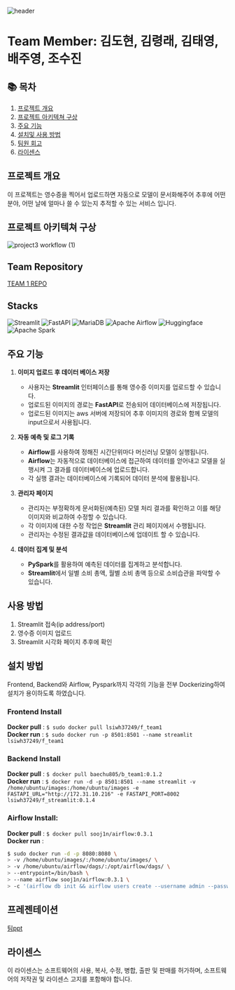 ![header](https://capsule-render.vercel.app/api?type=waving&color=71B048&height=300&section=header&text=DE32기%20세번째%20프로젝트&desc=클로바%20도넛🍩모델을%20이용한%20가계부&fontSize=60&descSize=30&fontColor=ffffff&fontAlignY=40)

# Team Member: 김도현, 김령래, 김태영, 배주영, 조수진

## 📚 목차
1. [프로젝트 개요](#프로젝트-개요)
2. [프로젝트 아키텍쳐 구상](#프로젝트-아키텍쳐-구상)
3. [주요 기능](#주요-기능)
4. [설치및 사용 방법](#사용-방법)
5. [팀원 회고](#프로젝트-회고)
6. [라이센스](#라이센스)
   
## 프로젝트 개요
이 프로젝트는 영수증을 찍어서 업로드하면 자동으로 모델이 문서화해주어 추후에 어떤 분야, 어떤 날에 얼마나 쓸 수 있는지 추적할 수 있는 서비스 입니다.

## 프로젝트 아키텍쳐 구상
![project3 workflow (1)](https://github.com/user-attachments/assets/f702675c-e4ac-433c-9609-65235861176a)

## Team Repository
[TEAM 1 REPO](https://github.com/DE32-3nd-team1/DE32-3nd-team1)

## Stacks
![Streamlit](https://img.shields.io/badge/Streamlit-FF4B4B?style=for-the-badge&logo=Streamlit&logoColor=white)
![FastAPI](https://img.shields.io/badge/FastAPI-005571?style=for-the-badge&logo=fastapi)
![MariaDB](https://img.shields.io/badge/MariaDB-003545?style=for-the-badge&logo=mariadb&logoColor=white) 
![Apache Airflow](https://img.shields.io/badge/Apache%20Airflow-017CEE?style=for-the-badge&logo=Apache%20Airflow&logoColor=white) 
![Huggingface](https://img.shields.io/badge/-HuggingFace-FDEE21?style=for-the-badge&logo=HuggingFace&logoColor=black)
![Apache Spark](https://img.shields.io/badge/Apache%20Spark-FDEE21?style=for-the-badge&logo=apachespark&logoColor=black)

## 주요 기능

1. **이미지 업로드 후 데이터 베이스 저장**
   - 사용자는 **Streamlit** 인터페이스를 통해 영수증 이미지를 업로드할 수 있습니다.
   - 업로드된 이미지의 경로는 **FastAPI**로 전송되어 데이터베이스에 저장됩니다.
   - 업로드된 이미지는 aws 서버에 저장되어 추후 이미지의 경로와 함께 모델의 input으로서 사용됩니다.

2. **자동 예측 및 로그 기록**
   - **Airflow**를 사용하여 정해진 시간단위마다 머신러닝 모델이 실행됩니다.
   - **Airflow**는 자동적으로 데이터베이스에 접근하여 데이터를 얻어내고 모델을 실행시켜 그 결과를 데이터베이스에 업로드합니다.
   - 각 실행 결과는 데이터베이스에 기록되어 데이터 분석에 활용됩니다.
     
3. **관리자 페이지**
   - 관리자는 부정확하게 문서화된(예측된) 모델 처리 결과를 확인하고 이를 해당 이미지와 비교하여 수정할 수 있습니다.
   - 각 이미지에 대한 수정 작업은 **Streamlit** 관리 페이지에서 수행됩니다.
   - 관리자는 수정된 결과값을 데이터베이스에 업데이트 할 수 있습니다.

4. **데이터 집계 및 분석**
   - **PySpark**를 활용하여 예측된 데이터를 집계하고 분석합니다.
   - **Streamlit**에서 일별 소비 총액, 월별 소비 총액 등으로 소비습관을 파악할 수 있습니다.

## 사용 방법

1. Streamlit 접속(ip address/port)
2. 영수증 이미지 업로드
3. Streamlit 시각화 페이지 추후에 확인

## 설치 방법
Frontend, Backend와 Airflow, Pyspark까지 각각의 기능을 전부 Dockerizing하여 설치가 용이하도록 하였습니다. 
### Frontend Install
**Docker pull** : `$ sudo docker pull lsiwh37249/f_team1`<br />
**Docker run** : `$ sudo docker run -p 8501:8501 --name streamlit lsiwh37249/f_team1`
### Backend Install
**Docker pull** : `$ docker pull baechu805/b_team1:0.1.2`<br />
**Docker run** : `$ docker run -d -p 8501:8501 --name streamlit -v /home/ubuntu/images:/home/ubuntu/images -e FASTAPI_URL="http://172.31.10.216" -e FASTAPI_PORT=8002 lsiwh37249/f_streamlit:0.1.4`
### Airflow Install:
**Docker pull** : `$ docker pull sooj1n/airflow:0.3.1`<br />
**Docker run** : 
```bash
$ sudo docker run -d -p 8080:8080 \
> -v /home/ubuntu/images/:/home/ubuntu/images/ \
> -v /home/ubuntu/airflow/dags/:/opt/airflow/dags/ \
> --entrypoint=/bin/bash \
> --name airflow sooj1n/airflow:0.3.1 \
> -c '(airflow db init && airflow users create --username admin --password admin --firstname Anonymous --lastname Admin --role Admin --email test@test.com); airflow webserver & airflow scheduler'
```

## 프레젠테이션
[팀ppt](https://docs.google.com/presentation/d/1eEjRoTl1rVfWlgvs5Na0BdWhGG5vo6vbI2_LrgWT-0c/edit#slide=id.g2f9df5f8404_1_75)

## 라이센스
이 라이센스는 소프트웨어의 사용, 복사, 수정, 병합, 출판 및 판매를 허가하며, 소프트웨어의 저작권 및 라이센스 고지를 포함해야 합니다.
